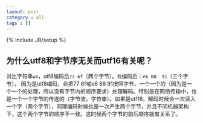 ```yaml
---
layout: post
category : all
tags : []
---
```

{% include JB/setup %}

## 为什么utf8和字节序无关而utf16有关呢？

对比字符串`wo`，utf8编码后`77 6f`（两个字节）。`我`编码后：`e6 88  91`（三个字节）。
因为是utf8编码，会把77 6f或e6 88  91按照字节，一个一个的（因为是一个一个的处理，所以没有字节内的顺序要求）处理解码。特别是在网络传输中，也是一个一个字节的传送的（字节流。字符串）。如果是utf16，解码时候会一次读入一个字（两个字节），同理编码时候也是一次产生两个字节，并且不同机器架构下，这个两个字节的顺序不一致。这时候两个字节的前后顺序就有关系了。

